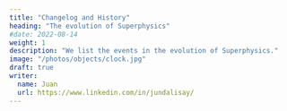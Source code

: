 ```yaml
---
title: "Changelog and History"
heading: "The evolution of Superphysics"
#date: 2022-08-14
weight: 1
description: "We list the events in the evolution of Superphysics."
image: "/photos/objects/clock.jpg"
draft: true
writer:
  name: Juan
  url: https://www.linkedin.com/in/jundalisay/
---
```


